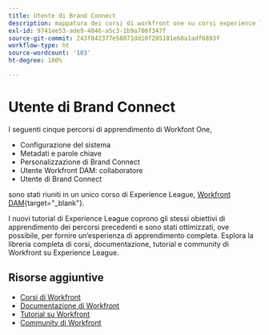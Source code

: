 ```yaml
---
title: Utente di Brand Connect
description: mappatura dei corsi di workfront one su corsi experience league
exl-id: 9741ee53-ade9-4846-a5c3-1b9a700f347f
source-git-commit: 243f842377e58071dd10f285101e68a1adf6893f
workflow-type: ht
source-wordcount: '103'
ht-degree: 100%

---
```


# Utente di Brand Connect

I seguenti cinque percorsi di apprendimento di Workfont One,

* Configurazione del sistema
* Metadati e parole chiave
* Personalizzazione di Brand Connect
* Utente Workfront DAM: collaboratore
* Utente di Brand Connect

sono stati riuniti in un unico corso di Experience League, [Workfront DAM](https://experienceleague.adobe.com/docs/workfront-learn/tutorials-workfront/workfront-dam-program/system-setup/analyze-and-plan-to-develop-a-workfront-dam-strategy.html?lang=it){target="_blank"}.

I nuovi tutorial di Experience League coprono gli stessi obiettivi di apprendimento dei percorsi precedenti e sono stati ottimizzati, ove possibile, per fornire un’esperienza di apprendimento completa.  Esplora la libreria completa di corsi, documentazione, tutorial e community di Workfront su Experience League.

## Risorse aggiuntive

* [Corsi di Workfront](https://experienceleague.adobe.com/?lang=it&amp;Solution=Workfront#courses)
* [Documentazione di Workfront](https://experienceleague.adobe.com/docs/workfront.html?lang=it)
* [Tutorial su Workfront](https://experienceleague.adobe.com/docs/workfront-learn/tutorials-workfront/home.html?lang=it)
* [Community di Workfront](https://experienceleaguecommunities.adobe.com/t5/workfront/ct-p/workfront)
